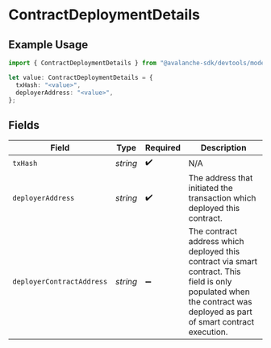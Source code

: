 # ContractDeploymentDetails

## Example Usage

```typescript
import { ContractDeploymentDetails } from "@avalanche-sdk/devtools/models/components";

let value: ContractDeploymentDetails = {
  txHash: "<value>",
  deployerAddress: "<value>",
};
```

## Fields

| Field                                                                                                                                                                  | Type                                                                                                                                                                   | Required                                                                                                                                                               | Description                                                                                                                                                            |
| ---------------------------------------------------------------------------------------------------------------------------------------------------------------------- | ---------------------------------------------------------------------------------------------------------------------------------------------------------------------- | ---------------------------------------------------------------------------------------------------------------------------------------------------------------------- | ---------------------------------------------------------------------------------------------------------------------------------------------------------------------- |
| `txHash`                                                                                                                                                               | *string*                                                                                                                                                               | :heavy_check_mark:                                                                                                                                                     | N/A                                                                                                                                                                    |
| `deployerAddress`                                                                                                                                                      | *string*                                                                                                                                                               | :heavy_check_mark:                                                                                                                                                     | The address that initiated the transaction which deployed this contract.                                                                                               |
| `deployerContractAddress`                                                                                                                                              | *string*                                                                                                                                                               | :heavy_minus_sign:                                                                                                                                                     | The contract address which deployed this contract via smart contract. This field is only populated when the contract was deployed as part of smart contract execution. |
